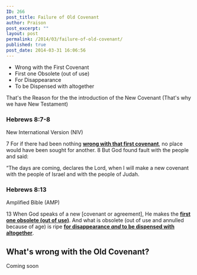 ```yaml
---
ID: 266
post_title: Failure of Old Covenant
author: Praison
post_excerpt: ""
layout: post
permalink: /2014/03/failure-of-old-covenant/
published: true
post_date: 2014-03-31 16:06:56
---
```

<ul>
	<li>Wrong with the First Covenant</li>
	<li>First one Obsolete (out of use)</li>
	<li>For Disappearance</li>
	<li>To be Dispensed with altogether</li>
</ul>
That's the Reason for the the introduction of the New Covenant (That's why we have New Testament)
<h3>Hebrews 8:7-8</h3>
New International Version (NIV)

7 For if there had been nothing <span style="text-decoration: underline;"><strong>wrong with that first covenant</strong></span>, no place would have been sought for another. 8 But God found fault with the people and said:
<div>

“The days are coming, declares the Lord,
when I will make a new covenant
with the people of Israel
and with the people of Judah.
<div>
<h3>Hebrews 8:13</h3>
Amplified Bible (AMP)

</div>
<div>

13 When God speaks of a new [covenant or agreement], He makes the <span style="text-decoration: underline;"><strong>first one obsolete (out of use)</strong></span>. And what is obsolete (out of use and annulled because of age) is ripe <span style="text-decoration: underline;"><strong>for disappearance <i>and</i> to be dispensed with altogether</strong></span>.

</div>
<h2>What's wrong with the Old Covenant?</h2>
<div>Coming soon</div>
</div>